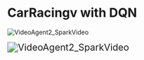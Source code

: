 # CarRacingv with DQN

![VideoAgent2_SparkVideo](https://user-images.githubusercontent.com/71987212/145581255-938fb611-ce73-4a7b-be13-68e3726067f7.gif)

<img src="C:\Users\Biel\Downloads\VideoAgent2_SparkVideo.gif" alt="VideoAgent2_SparkVideo" style="zoom:150%;" />
